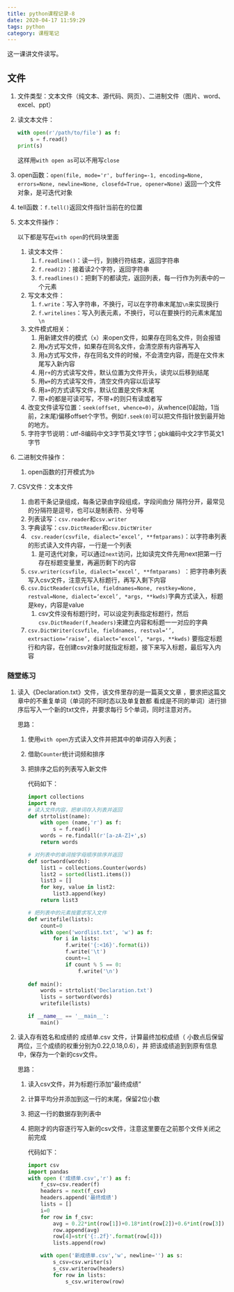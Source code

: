 ```yaml
---
title: python课程记录-8
date: 2020-04-17 11:59:29
tags: python
category: 课程笔记
---
```


这一课讲文件读写。

<!--more-->

## 文件

1. 文件类型：文本文件（纯文本、源代码、网页）、二进制文件（图片、word、excel、ppt）

2. 读文本文件：

   ```python
   with open(r'/path/to/file') as f:
       s = f.read()
   print(s)
   ```

   这样用`with open as`可以不用写`close`

3. open函数：`open(file, mode='r', buffering=-1, encoding=None, errors=None, newline=None, closefd=True, opener=None)` 返回一个文件对象，是可迭代对象

4. tell函数：`f.tell()`返回文件指针当前在的位置

5. 文本文件操作：

   以下都是写在`with open`的代码块里面

   1. 读文本文件：
      1. `f.readline()`：读一行，到换行符结束，返回字符串
      2. `f.read(2)`：接着读2个字符，返回字符串
      3. `f.readlines()`：把剩下的都读完，返回列表，每一行作为列表中的一个元素
   2. 写文本文件：
      1. `f.write`：写入字符串，不换行，可以在字符串末尾加`\n`来实现换行
      2. `f.writelines`：写入列表元素，不换行，可以在要换行的元素末尾加`\n`
   3. 文件模式相关：
      1. 用新建文件的模式（`x`）来open文件，如果存在同名文件，则会报错
      2. 用`w`方式写文件，如果存在同名文件，会清空原有内容再写入
      3. 用`a`方式写文件，存在同名文件的时候，不会清空内容，而是在文件末尾写入新内容
      4. 用`r+`的方式读写文件，默认位置为文件开头，读完以后移到结尾
      5. 用`w+`的方式读写文件，清空文件内容以后读写
      6. 用`a+`的方式读写文件，默认位置是文件末尾
      7. 带+的都是可读可写，不带+的则只有读或者写
   4. 改变文件读写位置：`seek(offset, whence=0)`，从whence(0起始，1当前，2末尾)偏移offset个字节。例如`f.seek(0)`可以把文件指针放到最开始的地方。
   5. 字符字节说明：utf-8编码中文3字节英文1字节；gbk编码中文2字节英文1字节

6. 二进制文件操作：

   1. open函数的打开模式为`b`

7. CSV文件：文本文件

   1. 由若干条记录组成，每条记录由字段组成，字段间由分 隔符分开，最常见的分隔符是逗号，也可以是制表符、分号等
   2. 列表读写：`csv.reader`和`csv.writer`
   3. 字典读写：`csv.DictReader`和`csv.DictWriter`
   4. ` csv.reader(csvfile, dialect=‘excel’, **fmtparams)`：以字符串列表的形式读入文件内容，一行是一个列表
      1. 是可迭代对象，可以通过`next`访问，比如读完文件先用next把第一行存在标题变量里，再遍历剩下的内容
   5. `csv.writer(csvfile, dialect=‘excel’, **fmtparams) `：把字符串列表写入csv文件，注意先写入标题行，再写入剩下内容
   6. `csv.DictReader(csvfile, fieldnames=None, restkey=None, restval=None, dialect=‘excel’, *args, **kwds)`字典方式读入，标题是key，内容是value
      1. csv文件没有标题行时，可以设定列表指定标题行，然后`csv.DictReader(f,headers)`来建立内容和标题一一对应的字典
   7. `csv.DictWriter(csvfile, fieldnames, restval=‘’, extrsaction=‘raise’, dialect=‘excel’, *args, **kwds)` 要指定标题行和内容，在创建csv对象时就指定标题，接下来写入标题，最后写入内容

### 随堂练习

1. 读入《Declaration.txt》文件，该文件里存的是一篇英文文章 ，要求把这篇文章中的不重复单词（单词的不同时态以及单复数都 看成是不同的单词）进行排序后写入一个新的txt文件，并要求每行 5个单词，同时注意对齐。

   思路：

   1. 使用`with open`方式读入文件并把其中的单词存入列表；

   2. 借助`Counter`统计词频和排序

   3. 把排序之后的列表写入新文件

      代码如下：

      ```python
      import collections
      import re
      # 读入文件内容，把单词存入列表并返回
      def strtolist(name):
          with open (name,'r') as f:
              s = f.read()
          words = re.findall(r'[a-zA-Z]+',s)
          return words
      
      # 对列表中的单词按字母顺序排序并返回
      def sortword(words):
          list1 = collections.Counter(words)
          list2 = sorted(list1.items())
          list3 = []
          for key, value in list2:
              list3.append(key)
          return list3
      
      # 把列表中的元素按要求写入文件
      def writefile(lists):
          count=0
          with open('wordlist.txt', 'w') as f:
              for i in lists:
                  f.write('{:<16}'.format(i))
                  f.write('\t')
                  count+=1
                  if count % 5 == 0:
                      f.write('\n')
                      
      def main():
          words = strtolist('Declaration.txt')
          lists = sortword(words)
          writefile(lists)
      
      if __name__ == '__main__':
          main()
      ```

2. 读入存有姓名和成绩的 成绩单.csv 文件，计算最终加权成绩（ 小数点后保留两位，三个成绩的权重分别为0.22,0.18,0.6），并 把该成绩追到到原有信息中，保存为一个新的csv文件。

   思路：

   1. 读入csv文件，并为标题行添加“最终成绩”

   2. 计算平均分并添加到这一行的末尾，保留2位小数

   3. 把这一行的数据存到列表中

   4. 把刚才的内容逐行写入新的csv文件，注意这里要在之前那个文件关闭之前完成

      代码如下：

      ```python
      import csv
      import pandas
      with open ('成绩单.csv','r') as f:
          f_csv=csv.reader(f)
          headers = next(f_csv)
          headers.append('最终成绩')
          lists = []
          i=0
          for row in f_csv:
              avg = 0.22*int(row[1])+0.18*int(row[2])+0.6*int(row[3])
              row.append(avg)
              row[4]=str('{:.2f}'.format(row[4]))
              lists.append(row)
      
          with open('新成绩单.csv','w', newline='') as s:
              s_csv=csv.writer(s)
              s_csv.writerow(headers)
              for row in lists:
                  s_csv.writerow(row)    
      ```

      